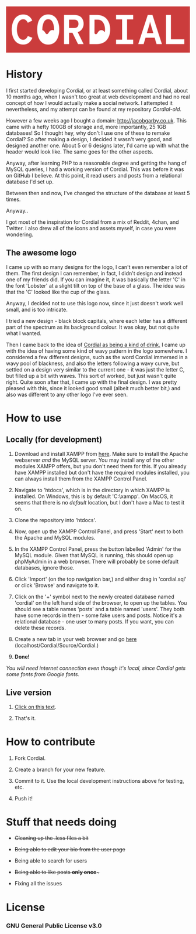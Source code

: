 [![Cordial](cordial-onred.png)](http://cordial.jacobgarby.co.uk)

# History

I first started developing Cordial, or at least something called Cordial, about 10 months ago, when I wasn't too great at web development and had no real concept of how I would actually make a social network. I attempted it nevertheless, and my attempt can be found at my repository *Cordial-old*.

However a few weeks ago I bought a domain: http://jacobgarby.co.uk. This came with a hefty 100GB of storage and, more importantly, 25 1GB databases! So I thought hey, why don't I use one of these to remake Cordial? So after making a design, I decided it wasn't very good, and designed another one. About 5 or 6 designs later, I'd came up with what the header would look like. The same goes for the other aspects.

Anyway, after learning PHP to a reasonable degree and getting the hang of MySQL queries, I had a working version of Cordial. This was before it was on GitHub I believe. At this point, it read users and posts from a relational database I'd set up.

Between then and now, I've changed the structure of the database at least 5 times.

Anyway..

I got most of the inspiration for Cordial from a mix of Reddit, 4chan, and Twitter. I also drew all of the icons and assets myself, in case you were wondering.

## The awesome logo

I came up with so many designs for the logo, I can't even remember a lot of them. The first design I can remember, in fact, I didn't design and instead one of my friends did. If you can imagine it, it was basically the letter 'C' in the font 'Lobster' at a slight tilt on top of the base of a glass. The idea was that the 'C' looked like the cup of the glass.

Anyway, I decided not to use this logo now, since it just doesn't work well small, and is too intricate.

I tried a new design - black block capitals, where each letter has a different part of the spectrum as its background colour. It was okay, but not quite what I wanted.

Then I came back to the idea of [Cordial as being a kind of drink.](https://en.wikipedia.org/wiki/Cordial) I came up with the idea of having some kind of wavy pattern in the logo somewhere. I considered a few different designs, such as the word Cordial immersed in a wavy pool of blackness, and also the letters following a wavy curve, but settled on a design very similar to the current one - it was just the letter C, but filled up a bit with waves. This sort of worked, but just wasn't quite right. Quite soon after that, I came up with the final design. I was pretty pleased with this, since it looked good small (albeit much better bit,) and also was different to any other logo I've ever seen.

# How to use

## Locally (for development)

 1. Download and install XAMPP from [here](https://www.apachefriends.org/index.html). Make sure to install the Apache webserver *and* the MySQL server. You may install any of the other modules XAMPP offers, but you don't need them for this. If you already have XAMPP installed but don't have the required modules installed, you can always install them from the XAMPP Control Panel.
 
 2. Navigate to 'htdocs', which is in the directory in which XAMPP is installed. On Windows, this is by default 'C:\xampp'. On MacOS, it seems that there is no *default* location, but I don't have a Mac to test it on.
 
 3. Clone the repository into 'htdocs'.
 
 4. Now, open up the XAMPP Control Panel, and press 'Start' next to both the Apache and MySQL modules.
 
 5. In the XAMPP Control Panel, press the button labelled 'Admin' for the MySQL module. Given that MySQL is running, this should open up phpMyAdmin in a web browser. There will probably be some default databases, ignore those.
 
 6. Click 'Import' (on the top navigation bar,) and either drag in 'cordial.sql' or click 'Browse' and navigate to it.
 
 7. Click on the '+' symbol next to the newly created database named 'cordial' on the left hand side of the browser, to open up the tables. You should see a table names 'posts' and a table named 'users'. They both have some records in them - some fake users and posts. Notice it's a relational database - one user to many posts. If you want, you can delete these records.
 
 8. Create a new tab in your web browser and go [here](http://localhost/Cordial/Source/Cordial/) (localhost/Cordial/Source/Cordial.)
 
 9. **Done!**
 
*You will need internet connection even though it's local, since Cordial gets some fonts from Google fonts.*

## Live version

 1. [Click on this text](http://cordial.jacobgarby.co.uk).
 
 2. That's it.
 
# How to contribute

 1. Fork Cordial.
 
 2. Create a branch for your new feature.
 
 3. Commit to it. Use the local development instructions above for testing, etc.
 
 4. Push it!
 
# Stuff that needs doing

 - ~~Cleaning up the .less files a bit~~
 
 - ~~Being able to edit your bio from the user page~~
 
 - Being able to search for users
 
 - ~~Being able to like posts **only once**~~~
 
 - Fixing all the issues
 
# License

### GNU General Public License v3.0
